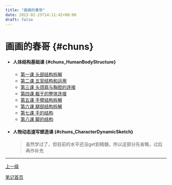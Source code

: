 ```yaml
---
title: "画画的春哥"
date: 2023-02-25T14:11:42+08:00
draft: false
---
```


# 画画的春哥 {#chuns}

+ #### 人体结构基础课 {#chuns_HumanBodyStructure}

  + [第一课 头部结构拆解](./humanBodyStructure/lesson1)
  + [第二课 五官结构和运用](./humanBodyStructure/lesson2)
  + [第三课 头颈肩与胸腔的连接](./humanBodyStructure/lesson3)
  + [第四课 躯干的整体连接](./humanBodyStructure/lesson4)
  + [第五课 手臂结构拆解](./humanBodyStructure/lesson5)
  + [第六课 腿部结构拆解](./humanBodyStructure/lesson6)
  + [第七课 手的结构](./humanBodyStructure/lesson7)
  + [第八课 脚的结构](./humanBodyStructure/lesson8)

+ #### 人物动态速写塑造课 {#chuns_CharacterDynamicSketch}

   > 虽然学过了，但目前的水平还没get到精髓，所以这部分先省略，过后再作补充

---

[上一级](..)

[笔记首页](/)